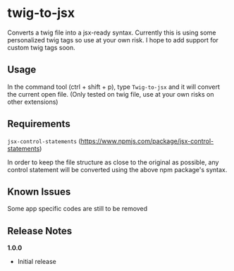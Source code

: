 # twig-to-jsx

Converts a twig file into a jsx-ready syntax. Currently this is using some personalized twig tags so use at your own risk. I hope to add support for custom twig tags soon.

## Usage

In the command tool (ctrl + shift + p), type `Twig-to-jsx` and it will convert the current open file. (Only tested on twig file, use at your own risks on other extensions)

## Requirements

`jsx-control-statements` (https://www.npmjs.com/package/jsx-control-statements)

In order to keep the file structure as close to the original as possible, any control statement will be converted using the above npm package's syntax.

## Known Issues

Some app specific codes are still to be removed

## Release Notes

**1.0.0**

* Initial release
